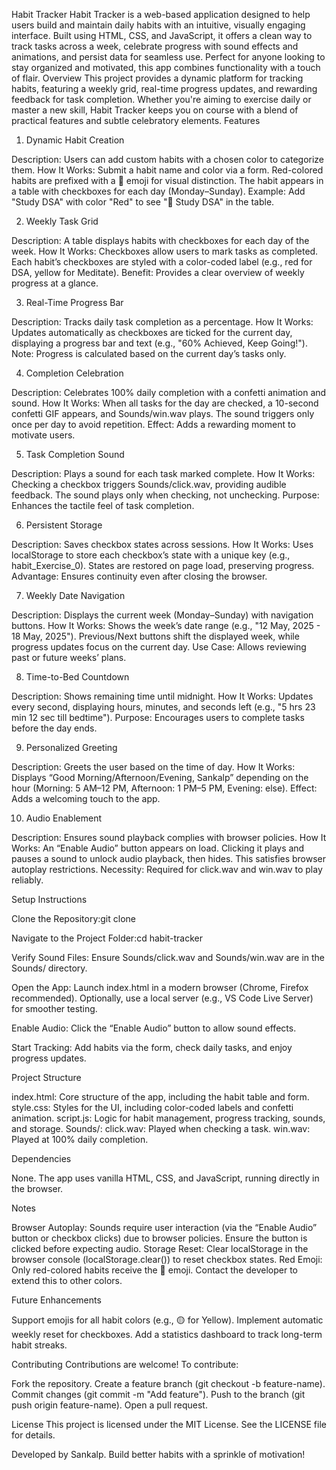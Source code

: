 Habit Tracker
Habit Tracker is a web-based application designed to help users build and maintain daily habits with an intuitive, visually engaging interface. Built using HTML, CSS, and JavaScript, it offers a clean way to track tasks across a week, celebrate progress with sound effects and animations, and persist data for seamless use. Perfect for anyone looking to stay organized and motivated, this app combines functionality with a touch of flair.
Overview
This project provides a dynamic platform for tracking habits, featuring a weekly grid, real-time progress updates, and rewarding feedback for task completion. Whether you're aiming to exercise daily or master a new skill, Habit Tracker keeps you on course with a blend of practical features and subtle celebratory elements.
Features
1. Dynamic Habit Creation

Description: Users can add custom habits with a chosen color to categorize them.
How It Works: Submit a habit name and color via a form. Red-colored habits are prefixed with a 🔴 emoji for visual distinction. The habit appears in a table with checkboxes for each day (Monday–Sunday).
Example: Add "Study DSA" with color "Red" to see "🔴 Study DSA" in the table.

2. Weekly Task Grid

Description: A table displays habits with checkboxes for each day of the week.
How It Works: Checkboxes allow users to mark tasks as completed. Each habit’s checkboxes are styled with a color-coded label (e.g., red for DSA, yellow for Meditate).
Benefit: Provides a clear overview of weekly progress at a glance.

3. Real-Time Progress Bar

Description: Tracks daily task completion as a percentage.
How It Works: Updates automatically as checkboxes are ticked for the current day, displaying a progress bar and text (e.g., "60% Achieved, Keep Going!").
Note: Progress is calculated based on the current day’s tasks only.

4. Completion Celebration

Description: Celebrates 100% daily completion with a confetti animation and sound.
How It Works: When all tasks for the day are checked, a 10-second confetti GIF appears, and Sounds/win.wav plays. The sound triggers only once per day to avoid repetition.
Effect: Adds a rewarding moment to motivate users.

5. Task Completion Sound

Description: Plays a sound for each task marked complete.
How It Works: Checking a checkbox triggers Sounds/click.wav, providing audible feedback. The sound plays only when checking, not unchecking.
Purpose: Enhances the tactile feel of task completion.

6. Persistent Storage

Description: Saves checkbox states across sessions.
How It Works: Uses localStorage to store each checkbox’s state with a unique key (e.g., habit_Exercise_0). States are restored on page load, preserving progress.
Advantage: Ensures continuity even after closing the browser.

7. Weekly Date Navigation

Description: Displays the current week (Monday–Sunday) with navigation buttons.
How It Works: Shows the week’s date range (e.g., "12 May, 2025 - 18 May, 2025"). Previous/Next buttons shift the displayed week, while progress updates focus on the current day.
Use Case: Allows reviewing past or future weeks’ plans.

8. Time-to-Bed Countdown

Description: Shows remaining time until midnight.
How It Works: Updates every second, displaying hours, minutes, and seconds left (e.g., "5 hrs 23 min 12 sec till bedtime").
Purpose: Encourages users to complete tasks before the day ends.

9. Personalized Greeting

Description: Greets the user based on the time of day.
How It Works: Displays “Good Morning/Afternoon/Evening, Sankalp” depending on the hour (Morning: 5 AM–12 PM, Afternoon: 1 PM–5 PM, Evening: else).
Effect: Adds a welcoming touch to the app.

10. Audio Enablement

Description: Ensures sound playback complies with browser policies.
How It Works: An “Enable Audio” button appears on load. Clicking it plays and pauses a sound to unlock audio playback, then hides. This satisfies browser autoplay restrictions.
Necessity: Required for click.wav and win.wav to play reliably.

Setup Instructions

Clone the Repository:git clone <repository-url>


Navigate to the Project Folder:cd habit-tracker


Verify Sound Files:
Ensure Sounds/click.wav and Sounds/win.wav are in the Sounds/ directory.


Open the App:
Launch index.html in a modern browser (Chrome, Firefox recommended).
Optionally, use a local server (e.g., VS Code Live Server) for smoother testing.


Enable Audio:
Click the “Enable Audio” button to allow sound effects.


Start Tracking:
Add habits via the form, check daily tasks, and enjoy progress updates.



Project Structure

index.html: Core structure of the app, including the habit table and form.
style.css: Styles for the UI, including color-coded labels and confetti animation.
script.js: Logic for habit management, progress tracking, sounds, and storage.
Sounds/:
click.wav: Played when checking a task.
win.wav: Played at 100% daily completion.



Dependencies

None. The app uses vanilla HTML, CSS, and JavaScript, running directly in the browser.

Notes

Browser Autoplay: Sounds require user interaction (via the “Enable Audio” button or checkbox clicks) due to browser policies. Ensure the button is clicked before expecting audio.
Storage Reset: Clear localStorage in the browser console (localStorage.clear()) to reset checkbox states.
Red Emoji: Only red-colored habits receive the 🔴 emoji. Contact the developer to extend this to other colors.

Future Enhancements

Support emojis for all habit colors (e.g., 🟡 for Yellow).
Implement automatic weekly reset for checkboxes.
Add a statistics dashboard to track long-term habit streaks.

Contributing
Contributions are welcome! To contribute:

Fork the repository.
Create a feature branch (git checkout -b feature-name).
Commit changes (git commit -m "Add feature").
Push to the branch (git push origin feature-name).
Open a pull request.

License
This project is licensed under the MIT License. See the LICENSE file for details.

Developed by Sankalp. Build better habits with a sprinkle of motivation!
